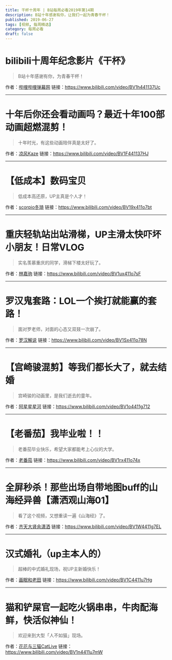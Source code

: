 ```yaml
---
title: 干杯十周年 | B站每周必看2019年第14期
description: B站十年感谢有你，让我们一起为青春干杯！
published: 2019-06-27
tags: [视频, 每周精选]
category: 每周必看
draft: false
---
```


# bilibili十周年纪念影片《干杯》
> B站十年感谢有你，为青春干杯！

作者：[哔哩哔哩弹幕网](https://space.bilibili.com/8047632)
链接：https://www.bilibili.com/video/BV1h441137Uc

---

# 十年后你还会看动画吗？最近十年100部动画超燃混剪！
> 十年时光，有这些动画陪伴真是太好了。

作者：[凉风Kaze](https://space.bilibili.com/14110780)
链接：https://www.bilibili.com/video/BV1F441137HJ

---

# 【低成本】数码宝贝
> 低成本高还原，UP主真是个人才！

作者：[scorpio冬琦](https://space.bilibili.com/316921065)
链接：https://www.bilibili.com/video/BV19x411o7bt

---

# 重庆轻轨站出站滑梯，UP主滑太快吓坏小朋友！日常VLOG
> 实名羡慕重庆的同学，滑梯下楼太好玩了。

作者：[林嘉驹](https://space.bilibili.com/5774538)
链接：https://www.bilibili.com/video/BV1ux411o7sF

---

# 罗汉鬼套路：LOL一个挨打就能赢的套路！
> 面对罗老师，对面的心态又双叕一次崩了。

作者：[罗汉解说](https://space.bilibili.com/51896064)
链接：https://www.bilibili.com/video/BV1Sx411o78N

---

# 【宫崎骏混剪】等我们都长大了，就去结婚
> 宫崎骏的动画里，是我们逝去的童年。

作者：[阿星星星河](https://space.bilibili.com/87333776)
链接：https://www.bilibili.com/video/BV1o4411g712

---

# 【老番茄】我毕业啦！！
> 老番茄毕业快乐，希望大家都能考上心仪的大学。

作者：[老番茄](https://space.bilibili.com/546195)
链接：https://www.bilibili.com/video/BV1rx411o74x

---

# 全屏秒杀！那些出场自带地图buff的山海经异兽【潇洒观山海01】
> 看了这个视频，又想重读一遍《山海经》了。

作者：[齐天大肾余潇洒](https://space.bilibili.com/5293668)
链接：https://www.bilibili.com/video/BV1W4411g7EL

---

# 汉式婚礼（up主本人的）
> 超棒的中式婚礼现场，祝UP主新婚快乐！

作者：[画眠和老田](https://space.bilibili.com/31807949)
链接：https://www.bilibili.com/video/BV1C4411u7Hg

---

# 猫和铲屎官一起吃火锅串串，牛肉配海鲜，快活似神仙！
> 欢迎来到大型「人不如猫」现场。

作者：[花花与三猫CatLive](https://space.bilibili.com/9008159)
链接：https://www.bilibili.com/video/BV1n4411u7mW

